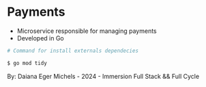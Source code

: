 # Payments 

* Microservice responsible for managing payments
* Developed in Go


```bash
# Command for install externals dependecies

$ go mod tidy
```

By: Daiana Eger Michels - 2024 - Immersion Full Stack && Full Cycle